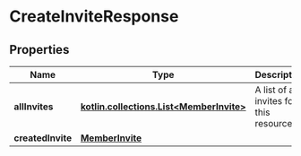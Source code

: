 
# CreateInviteResponse

## Properties
| Name | Type | Description | Notes |
| ------------ | ------------- | ------------- | ------------- |
| **allInvites** | [**kotlin.collections.List&lt;MemberInvite&gt;**](MemberInvite.md) | A list of all invites for this resource |  |
| **createdInvite** | [**MemberInvite**](MemberInvite.md) |  |  |



